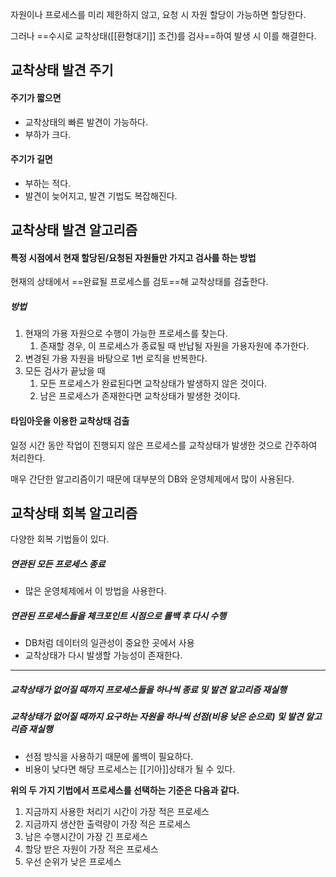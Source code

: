 자원이나 프로세스를 미리 제한하지 않고, 요청 시 자원 할당이 가능하면 할당한다.

그러나 ==수시로 교착상태([[환형대기]] 조건)를 검사==하여 발생 시 이를 해결한다.

## 교착상태 발견 주기

#### 주기가 짧으면
- 교착상태의 빠른 발견이 가능하다.
- 부하가 크다.
#### 주기가 길면
- 부하는 적다.
- 발견이 늦어지고, 발견 기법도 복잡해진다.


## 교착상태 발견 알고리즘

#### 특정 시점에서 현재 할당된/요청된 자원들만 가지고 검사를 하는 방법

현재의 상태에서 ==완료될 프로세스를 검토==해 교착상태를 검출한다.

##### 방법
1. 현재의 가용 자원으로 수행이 가능한 프로세스를 찾는다.
	1. 존재할 경우, 이 프로세스가 종료될 때 반납될 자원을 가용자원에 추가한다.
2. 변경된 가용 자원을 바탕으로 1번 로직을 반복한다.
3. 모든 검사가 끝났을 때
	1. 모든 프로세스가 완료된다면 교착상태가 발생하지 않은 것이다.
	2. 남은 프로세스가 존재한다면 교착상태가 발생한 것이다.

#### 타임아웃을 이용한 교착상태 검출

일정 시간 동안 작업이 진행되지 않은 프로세스를 교착상태가 발생한 것으로 간주하여 처리한다.

매우 간단한 알고리즘이기 때문에 대부분의 DB와 운영체제에서 많이 사용된다.


## 교착상태 회복 알고리즘

다양한 회복 기법들이 있다.

##### 연관된 모든 프로세스 종료
- 많은 운영체제에서 이 방법을 사용한다.
##### 연관된 프로세스들을 체크포인트 시점으로 롤백 후 다시 수행
- DB처럼 데이터의 일관성이 중요한 곳에서 사용
- 교착상태가 다시 발생할 가능성이 존재한다.

---

##### 교착상태가 없어질 때까지 프로세스들을 하나씩 종료 및 발견 알고리즘 재실행

##### 교착상태가 없어질 때까지 요구하는 자원을 하나씩 선점(비용 낮은 순으로) 및 발견 알고리즘 재실행
- 선점 방식을 사용하기 때문에 롤백이 필요하다.
- 비용이 낮다면 해당 프로세스는 [[기아]]상태가 될 수 있다.

**위의 두 가지 기법에서 프로세스를 선택하는 기준은 다음과 같다.**
1. 지금까지 사용한 처리기 시간이 가장 적은 프로세스
2. 지금까지 생산한 출력량이 가장 적은 프로세스
3. 남은 수행시간이 가장 긴 프로세스
4. 할당 받은 자원이 가장 적은 프로세스
5. 우선 순위가 낮은 프로세스
